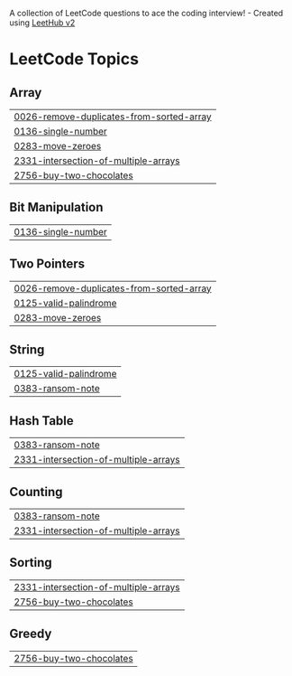 A collection of LeetCode questions to ace the coding interview! - Created using [LeetHub v2](https://github.com/arunbhardwaj/LeetHub-2.0)
<!---LeetCode Topics Start-->
# LeetCode Topics
## Array
|  |
| ------- |
| [0026-remove-duplicates-from-sorted-array](https://github.com/Habeeba-Husna/Logical-questions/tree/master/0026-remove-duplicates-from-sorted-array) |
| [0136-single-number](https://github.com/Habeeba-Husna/Logical-questions/tree/master/0136-single-number) |
| [0283-move-zeroes](https://github.com/Habeeba-Husna/Logical-questions/tree/master/0283-move-zeroes) |
| [2331-intersection-of-multiple-arrays](https://github.com/Habeeba-Husna/Logical-questions/tree/master/2331-intersection-of-multiple-arrays) |
| [2756-buy-two-chocolates](https://github.com/Habeeba-Husna/Logical-questions/tree/master/2756-buy-two-chocolates) |
## Bit Manipulation
|  |
| ------- |
| [0136-single-number](https://github.com/Habeeba-Husna/Logical-questions/tree/master/0136-single-number) |
## Two Pointers
|  |
| ------- |
| [0026-remove-duplicates-from-sorted-array](https://github.com/Habeeba-Husna/Logical-questions/tree/master/0026-remove-duplicates-from-sorted-array) |
| [0125-valid-palindrome](https://github.com/Habeeba-Husna/Logical-questions/tree/master/0125-valid-palindrome) |
| [0283-move-zeroes](https://github.com/Habeeba-Husna/Logical-questions/tree/master/0283-move-zeroes) |
## String
|  |
| ------- |
| [0125-valid-palindrome](https://github.com/Habeeba-Husna/Logical-questions/tree/master/0125-valid-palindrome) |
| [0383-ransom-note](https://github.com/Habeeba-Husna/Logical-questions/tree/master/0383-ransom-note) |
## Hash Table
|  |
| ------- |
| [0383-ransom-note](https://github.com/Habeeba-Husna/Logical-questions/tree/master/0383-ransom-note) |
| [2331-intersection-of-multiple-arrays](https://github.com/Habeeba-Husna/Logical-questions/tree/master/2331-intersection-of-multiple-arrays) |
## Counting
|  |
| ------- |
| [0383-ransom-note](https://github.com/Habeeba-Husna/Logical-questions/tree/master/0383-ransom-note) |
| [2331-intersection-of-multiple-arrays](https://github.com/Habeeba-Husna/Logical-questions/tree/master/2331-intersection-of-multiple-arrays) |
## Sorting
|  |
| ------- |
| [2331-intersection-of-multiple-arrays](https://github.com/Habeeba-Husna/Logical-questions/tree/master/2331-intersection-of-multiple-arrays) |
| [2756-buy-two-chocolates](https://github.com/Habeeba-Husna/Logical-questions/tree/master/2756-buy-two-chocolates) |
## Greedy
|  |
| ------- |
| [2756-buy-two-chocolates](https://github.com/Habeeba-Husna/Logical-questions/tree/master/2756-buy-two-chocolates) |
<!---LeetCode Topics End-->